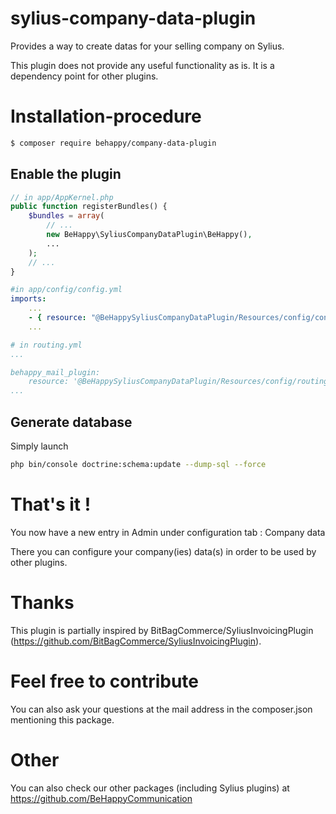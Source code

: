 # sylius-company-data-plugin
Provides a way to create datas for your selling company on Sylius.

This plugin does not provide any useful functionality as is. It is a dependency point for other plugins. 

# Installation-procedure
```bash
$ composer require behappy/company-data-plugin
```

## Enable the plugin

```php
// in app/AppKernel.php
public function registerBundles() {
	$bundles = array(
		// ...
		new BeHappy\SyliusCompanyDataPlugin\BeHappy(),
		...
	);
	// ...
}
```

```yml
#in app/config/config.yml
imports:
    ...
    - { resource: "@BeHappySyliusCompanyDataPlugin/Resources/config/config.yml" }
    ...
```

```yml
# in routing.yml
...

behappy_mail_plugin:
    resource: '@BeHappySyliusCompanyDataPlugin/Resources/config/routing.yml'
...
```

## Generate database

Simply launch

```bash
php bin/console doctrine:schema:update --dump-sql --force
``` 


# That's it !
You now have a new entry in Admin under configuration tab : Company data

There you can configure your company(ies) data(s) in order to be used by other plugins.

# Thanks
This plugin is partially inspired by BitBagCommerce/SyliusInvoicingPlugin (https://github.com/BitBagCommerce/SyliusInvoicingPlugin).

# Feel free to contribute
You can also ask your questions at the mail address in the composer.json mentioning this package.

# Other
You can also check our other packages (including Sylius plugins) at https://github.com/BeHappyCommunication